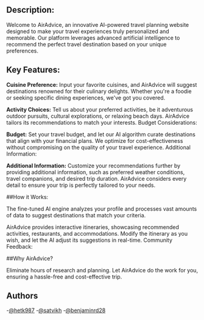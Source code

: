 ## Description:
Welcome to AirAdvice, an innovative AI-powered travel planning website designed to make your travel experiences truly personalized and memorable. Our platform leverages advanced artificial intelligence to recommend the perfect travel destination based on your unique preferences.

## Key Features:

**Cuisine Preference:**
Input your favorite cuisines, and AirAdvice will suggest destinations renowned for their culinary delights. Whether you're a foodie or seeking specific dining experiences, we've got you covered.

**Activity Choices:**
Tell us about your preferred activities, be it adventurous outdoor pursuits, cultural explorations, or relaxing beach days. AirAdvice tailors its recommendations to match your interests.
Budget Considerations:

**Budget:**
Set your travel budget, and let our AI algorithm curate destinations that align with your financial plans. We optimize for cost-effectiveness without compromising on the quality of your travel experience.
Additional Information:

**Additional Information:**
Customize your recommendations further by providing additional information, such as preferred weather conditions, travel companions, and desired trip duration. AirAdvice considers every detail to ensure your trip is perfectly tailored to your needs.


##How it Works:


The fine-tuned AI engine analyzes your profile and processes vast amounts of data to suggest destinations that match your criteria.

AirAdvice provides interactive itineraries, showcasing recommended activities, restaurants, and accommodations. Modify the itinerary as you wish, and let the AI adjust its suggestions in real-time.
Community Feedback:


##Why AirAdvice?

Eliminate hours of research and planning. Let AirAdvice do the work for you, ensuring a hassle-free and cost-effective trip.
## Authors

-[@hetk987](https://www.github.com/hetk987) 
-[@satvikh](https://www.github.com/satvikh)
-[@benjaminrd28](https://www.github.com/benjaminrd28)
